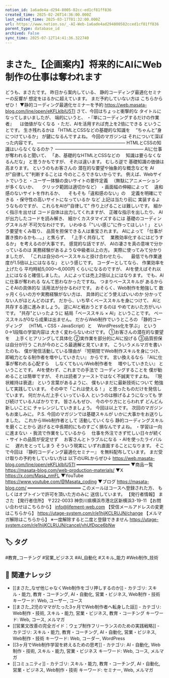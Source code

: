 ```yaml
---
notion_id: 1a6ade4a-d294-8005-82cc-ed1cf81ff836
created_time: 2025-02-26T14:36:00.000Z
last_edited_time: 2025-03-17T01:32:00.000Z
url: https://www.notion.so/_-AI-Web-1a6ade4ad294800582cced1cf81ff836
parent_type: database_id
archived: False
sync_time: 2025-07-12T14:41:36.322740
---
```


# まさた_【企画案内】将来的にAIにWeb制作の仕事は奪われます

どうも、まさたです。
昨日から案内している、
静的コーディング最適化セミナーの反響が
想定をはるかに超えています。
まだ予約していない方は
こちらからぜひ！
▼静的コーディング最適化セミナーを予約
https://web.masata-blog.com/line/open/eKFLkIblU5Tl
さて、今回はちょっと衝撃的な
タイトルになってしまいましたが、
端的にいうと、
・『単にコーディングするだけの作業者』
　は価値がなくなる
・ただ、AIを活用すれば売上を2倍にできる
ということです。
生き残れるかは
「HTMLとCSSなどの基礎的な知識を
　”ちゃんと”身につけているか」
が鍵になるんですよね。
今回のマガジンは
それについて深ぼった内容です。
————————————————————
HTMLとCSSの知識はいらなくなるのか？
————————————————————
AIに仕事が奪われると聞いて、
「あ、基礎的なHTMLとCSSなどの
　知識は要らなくなるんだな」
と思うかもですが、
それは違います。
むしろ逆で
基礎知識の価値は高まります。
というのもお客さんの
潜在的な要望や抽象的な概念などを
AIが"自律して"判断することは
今のところできないからです。
例えば、Webサイトでいうと
・ユーザー体験の良いサイトの要件定義
　（無駄にアニメーションが多くないか、
　クリック範囲は適切かなど）
・画面幅の伸縮によって
　違和感のないサイトを作れるか、
　そもそも「違和感のない」の
　定義を明確にできる
・保守性の高いサイトになっているか
など
上記は当たり前に
実装するようなものですが、
これらをAIが"自律して"
作り上げることは難しいです。
細かく指示を出せば
コード自体は出力してくれますが、
正確な指示を出したり、
AIが出力したコードを読み解き、
細かくカスタマイズするには
基礎のコーディングスキルが
不可欠なわけです。
いわゆる「"いい感じ"に作ってほしい！」
という要望をくみ取り、
品質を担保できる人は重宝されます。
AIによって
「仕事が置き換わるかも…。」と焦らず、
「上手く共存して
　業務効率化するにはどうするか」
を考えるのが大事です。
感覚的な話ですが、
AIの凄さを真の意味で分かっているのは
実務経験があるような中級者以上の方。
実際に使ってみて分かりましたが、
「これは自分のベーススキルと掛け合わせたら、
　最低でも作業速度が1.5倍以上にはなるな」
という感じです。
コーダーとしてなら、
作業効率を上げたら
平均時給5,000〜6,000円
くらいになるのですが、
AIを使えばそれ以上にはなると確信しました。
人によっては売上2倍以上にはなります。
でも、AIに仕事が奪われる
なんて思わなかったですね。
つまりベーススキルが
あるからこそAIの具体的な
活用法が分かるわけです。
おそらく、Web制作を勉強して
数ヶ月くらいの方や実務経験がない方は、
具体的にどう使えばいいのか
分かってない人がほとんどのはず。
だから、いち早くベーススキルを身につけて、
AIと共存する道に進みましょう。
逆にAIと戦おうとするのは
やめておいた方がいいです。
"共存"といったように
結局「ベーススキル × AI」ということです。
ベーススキルが0なら成果は出ません。
だからWeb制作でいうところの
「静的コーディング
　（HTML・CSS・JavaScript）と
　WordPress化を学ぶ」
という0→1段階の学習内容は
大きく変わらないわけです。
①お客さんの潜在的な要望を
　上手くヒアリングして具体化
②実作業を部分的にAIに投げる
③品質担保は自分が行う
これが今のところ最適解と見ています。
こういうメルマガを書いたのも、
僕が発信活動している理由が
『短期間でWeb制作スキルを身につけ、
即戦力となる制作者を増やしていきたい』
からです。
言い換えるなら
『AIに仕事が奪われる心配すら
　しなくてもいいWeb制作者を
　増やしていきたい』
ということです。
AIを使わず、これまでの手法で
コーディングすることを
僕が勧めることは簡単ですが、
それは読者ファーストではなく不誠実ですよね。
『現状維持は衰退』
という言葉があるように、
僕もいまだに最新技術について
勉強して実践しています。
その中で「これは使える！」
と思ったものだけを発信しています。
何だかんだ上手くいっている人
というのは稼げるようになっても
学び続けている人ばかりです。
皆さんもぜひ、
今のやり方にとらわれず
どんどん新しいことに
チャレンジしていきましょう。
今回は以上です。
次回のマガジンもお楽しみに。
P.S.
今回のマガジンでは基礎スキルが
いかに大事かをお送りしました。
これからWeb制作者として
活動していくなら
静的コーディングスキルを磨くことから
逃げると中長期的にものすごく損なんですよね。
・学習は一向に進まない
・我流で作業をしているから
　仕事を外注できず忙しい日々が続く
・サイトの品質が安定せず
　お客さんとトラブルになる
・AIを使ったライバルに
　遅れをとってしまう
そういう現実に
いずれ直面することになります。
そこで今回は
『静的コーディング最適化セミナー』
を無料配布しています。
まだ受け取りの予約をしていない方は
以下のURLからぜひ↓
https://web.masata-blog.com/line/open/eKFLkIblU5Tl
━━━━━━━━━━━━━━━━━━━━
▼商品一覧
https://masata-blog.com/web-production-materials/
▼X
https://x.com/Masa_nmFL
▼YouTube
https://www.youtube.com/@Masata_coding
▼ブログ
https://masata-blog.com/
━━━━━━━━━━━━━━━━━━━━
このメールはコースへ登録された方、
もしくはオプトインで許可を頂いた方のみに
送信しています。
【発行者情報】
まさた
【発行者住所】
〒222-0033
神奈川県横浜市港北区新横浜3-19-11
【お問い合わせはこちらから】
info@lifement-web.com
【受信メールアドレスの変更はこちらから】
https://utage-system.com/r/e1hijKCLRUJN/change
【メルマガ解除はこちらから】
※一度解除すると二度と登録できません
https://utage-system.com/r/e1hijKCLRUJN/cancel/vhUfDqce6bNw

## 🏷️ タグ
#教育_コーチング #営業_ビジネス #AI_自動化 #スキル_能力 #Web制作_技術

## 🔗 関連ナレッジ
- [[まさた_なぜ他じゃなくWeb制作をゴリ押しするのか]] - カテゴリ: スキル・能力, 教育・コーチング, AI・自動化, 営業・ビジネス, Web制作・技術 キーワード: Web, ユーザー, コース
- [[まさた_2児のママがたった3ヶ月でWeb制作者へ転身した話]] - カテゴリ: Web制作・技術, スキル・能力, 営業・ビジネス, 教育・コーチング キーワード: Web, コース, メルマガ
- [[営業文改善の完全ガイド：ウェブ制作フリーランスのための実践戦略]] - カテゴリ: スキル・能力, 教育・コーチング, AI・自動化, 営業・ビジネス, Web制作・技術 キーワード: Web, コーダー, WordPress
- [[3ヶ月でWeb制作学習を終えるための思考]] - カテゴリ: AI・自動化, Web制作・技術, スキル・能力, 営業・ビジネス キーワード: Web, コース, メルマガ
- [[コミュニティ]] - カテゴリ: スキル・能力, 教育・コーチング, AI・自動化, 営業・ビジネス, Web制作・技術 キーワード: セミナー, Web, メルマガ
